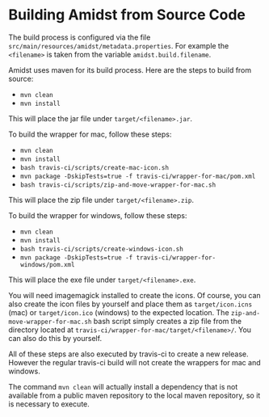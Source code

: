 Building Amidst from Source Code
================================

The build process is configured via the file `src/main/resources/amidst/metadata.properties`. For example the `<filename>` is taken from the variable `amidst.build.filename`.

Amidst uses maven for its build process. Here are the steps to build from source:

* `mvn clean`
* `mvn install`
 
This will place the jar file under `target/<filename>.jar`.

To build the wrapper for mac, follow these steps:

* `mvn clean`
* `mvn install`
* `bash travis-ci/scripts/create-mac-icon.sh`
* `mvn package -DskipTests=true -f travis-ci/wrapper-for-mac/pom.xml`
* `bash travis-ci/scripts/zip-and-move-wrapper-for-mac.sh`

This will place the zip file under `target/<filename>.zip`.

To build the wrapper for windows, follow these steps:

* `mvn clean`
* `mvn install`
* `bash travis-ci/scripts/create-windows-icon.sh`
* `mvn package -DskipTests=true -f travis-ci/wrapper-for-windows/pom.xml`

This will place the exe file under `target/<filename>.exe`.

You will need imagemagick installed to create the icons. Of course, you can also create the icon files by yourself and place them as `target/icon.icns` (mac) or  `target/icon.ico` (windows) to the expected location. The `zip-and-move-wrapper-for-mac.sh` bash script simply creates a zip file from the directory located at `travis-ci/wrapper-for-mac/target/<filename>/`. You can also do this by yourself.

All of these steps are also executed by travis-ci to create a new release. However the regular travis-ci build will not create the wrappers for mac and windows.

The command `mvn clean` will actually install a dependency that is not available from a public maven repository to the local maven repository, so it is necessary to execute.
